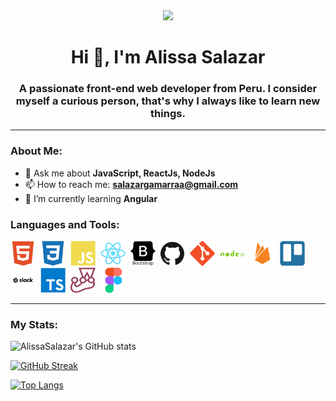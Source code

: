 
<div id= "header" align="center">
  <img src= "https://media.giphy.com/media/hpXdHPfFI5wTABdDx9/giphy.gif" width="200" />
  <h1 align="center">Hi 👋, I'm Alissa Salazar </h1>
  <h3 align="center">A passionate front-end web developer from Peru. I consider myself a curious person, that's why I always like to learn new things. </h3>
</div>

---

### About Me:
- 💬 Ask me about **JavaScript, ReactJs, NodeJs**
- 📫 How to reach me: **salazargamarraa@gmail.com**
- 🌱 I’m currently learning **Angular**

<div align="left">
  <h3> Languages and Tools: </h3>
  <div>
    <img src="https://github.com/devicons/devicon/blob/master/icons/html5/html5-plain.svg" title="HTML5" alt="HTML" width="40" heigth="40"/>&nbsp;
    <img src="https://github.com/devicons/devicon/blob/master/icons/css3/css3-plain.svg" title="CSS3" alt="CSS" width="40" heigth="40"/>&nbsp;
    <img src="https://github.com/devicons/devicon/blob/master/icons/javascript/javascript-plain.svg" title="JAVASCRIPT" alt="JAVASCRIPT" width="40" heigth="40"/>&nbsp;
    <img src="https://github.com/devicons/devicon/blob/master/icons/react/react-original.svg" title="REACT" alt="REACT" width="40" heigth="40"/>&nbsp;
    <img src="https://github.com/devicons/devicon/blob/master/icons/bootstrap/bootstrap-plain-wordmark.svg" title="BOOTSTRAP" alt="BOOTSTRAP" width="40" heigth="40"/>&nbsp;
    <img src="https://github.com/devicons/devicon/blob/master/icons/github/github-original.svg" title="GITHUB" alt="GITHUB" width="40" heigth="40"/>&nbsp;
    <img src="https://github.com/devicons/devicon/blob/master/icons/git/git-plain.svg" title="GIT" alt="GIT" width="40" heigth="40"/>&nbsp;
    <img src="https://github.com/devicons/devicon/blob/master/icons/nodejs/nodejs-plain-wordmark.svg" title="NodeJS" alt="NodeJS" width="40" heigth="40"/>&nbsp;
    <img src="https://github.com/devicons/devicon/blob/master/icons/firebase/firebase-plain.svg" title="FIREBASE" alt="FIREBASE" width="40" heigth="40"/>&nbsp;
    <img src="https://github.com/devicons/devicon/blob/master/icons/trello/trello-plain.svg" title="TRELLO" alt="TRELLO" width="40" heigth="40"/>&nbsp;
    <img src="https://github.com/devicons/devicon/blob/master/icons/slack/slack-plain-wordmark.svg" title="SLACK" alt="SLACK" width="40" heigth="40"/>&nbsp;
    <img src="https://github.com/devicons/devicon/blob/master/icons/typescript/typescript-plain.svg" title="TYPESCRIPT" alt="TYPESCRIPT" width="40" heigth="40"/>&nbsp;
    <img src="https://github.com/devicons/devicon/blob/master/icons/jest/jest-plain.svg" title="JEST" alt="JEST" width="40" heigth="40"/>&nbsp;
    <img src="https://github.com/devicons/devicon/blob/master/icons/figma/figma-original.svg" title="FIGMA" alt="FIGMA" width="40" heigth="40"/>&nbsp;

---
### My Stats:
    
 ![AlissaSalazar's GitHub stats](https://github-readme-stats.vercel.app/api?username=alissaSalazar&show_icons=true&theme=radical)
    
 [![GitHub Streak](http://github-readme-streak-stats.herokuapp.com?user=alissasalazar&theme=violet-punch&hide_border=true&exclude_days=Sun%2CSat)](https://git.io/streak-stats)

 [![Top Langs](https://github-readme-stats.vercel.app/api/top-langs/?username=alissasalazar&hide_progress=true)](https://github.com/anuraghazra/github-readme-stats)
    
  </div>
</div>
<!--
**alissasalazar/AlissaSalazar** is a ✨ _special_ ✨ repository because its `README.md` (this file) appears on your GitHub profile.
    <img src="" title="" alt="" width="40" heigth="40"/>&nbsp;
    
Here are some ideas to get you started:

- 🔭 I’m currently working on ...
- 🌱 I’m currently learning ...
- 👯 I’m looking to collaborate on ...
- 🤔 I’m looking for help with ...
- 💬 Ask me about ...
- 📫 How to reach me: ...
- 😄 Pronouns: ...
- ⚡ Fun fact: ...
-->
